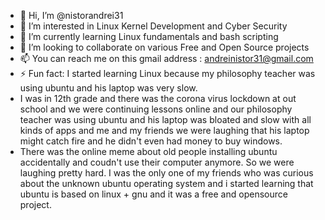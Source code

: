 - 👋 Hi, I’m @nistorandrei31
- 👀 I’m interested in Linux Kernel Development and Cyber Security
- 🌱 I’m currently learning Linux fundamentals and bash scripting
- 💞️ I’m looking to collaborate on various Free and Open Source projects
- 📫 You can reach me on this gmail address : andreinistor31@gmail.com
- ⚡ Fun fact: I started learning Linux because my philosophy teacher was using ubuntu and his laptop was very slow.
- I was in 12th grade and there was the corona virus lockdown at out school and we were continuing lessons online and our philosophy teacher was using ubuntu and his laptop was bloated and slow with all kinds of apps and me and my friends we were laughing that his laptop might catch fire and he didn't even had money to buy windows.
- There was the online meme about old people installing ubuntu accidentally and coudn't use their computer anymore. So we were laughing pretty hard. I was the only one of my friends who was curious about the unknown ubuntu operating system and i started learning that ubuntu is based on linux + gnu and it was a free and opensource project. 
 

<!---
nistorandrei31/nistorandrei31 is a ✨ special ✨ repository because its `README.md` (this file) appears on your GitHub profile.
You can click the Preview link to take a look at your changes.
--->
